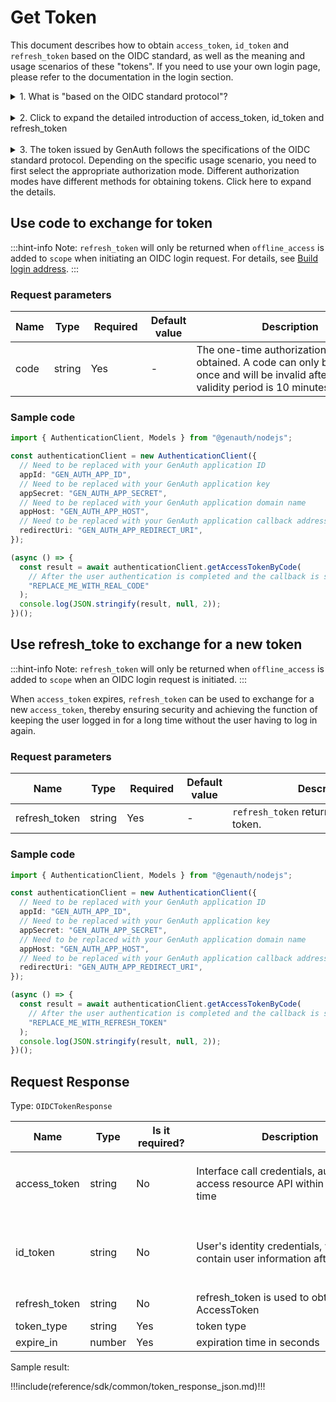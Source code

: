 # Get Token

<LastUpdated />

This document describes how to obtain `access_token`, `id_token` and `refresh_token` based on the OIDC standard, as well as the meaning and usage scenarios of these "tokens". If you need to use your own login page, please refer to the documentation in the login section.

<details>
<summary>1. What is "based on the OIDC standard protocol"? </summary>

!!!include(reference/sdk/common/hosted_page_signin.md)!!!

</details>

<br>

<details>
<summary>2. Click to expand the detailed introduction of access_token, id_token and refresh_token</summary>

!!!include(reference/sdk/common/token_desc.md)!!!

</details>

<br>

<details>
<summary>3. The token issued by GenAuth follows the specifications of the OIDC standard protocol. Depending on the specific usage scenario, you need to first select the appropriate authorization mode. Different authorization modes have different methods for obtaining tokens. Click here to expand the details. </summary>

!!!include(reference/sdk/common/grant_type_desc.md)!!!

</details>

## Use code to exchange for token

:::hint-info
Note: `refresh_token` will only be returned when `offline_access` is added to `scope` when initiating an OIDC login request. For details, see [Build login address](../login/build-authorize-url.md).
:::

### Request parameters

| Name | Type   | <div style="width:80px">Required</div> | Default value | <div style="width:300px">Description</div>                                                                                               | <div style="width:200px"></div>Sample value</div> |
| ---- | ------ | -------------------------------------- | ------------- | ---------------------------------------------------------------------------------------------------------------------------------------- | ------------------------------------------------- |
| code | string | Yes                                    | -             | The one-time authorization code obtained. A code can only be used once and will be invalid after use. The validity period is 10 minutes. | `some-randon-string`                              |

### Sample code

```typescript
import { AuthenticationClient, Models } from "@genauth/nodejs";

const authenticationClient = new AuthenticationClient({
  // Need to be replaced with your GenAuth application ID
  appId: "GEN_AUTH_APP_ID",
  // Need to be replaced with your GenAuth application key
  appSecret: "GEN_AUTH_APP_SECRET",
  // Need to be replaced with your GenAuth application domain name
  appHost: "GEN_AUTH_APP_HOST",
  // Need to be replaced with your GenAuth application callback address
  redirectUri: "GEN_AUTH_APP_REDIRECT_URI",
});

(async () => {
  const result = await authenticationClient.getAccessTokenByCode(
    // After the user authentication is completed and the callback is sent to your system, you can get a one-time temporary credential from the query parameter of the callback address
    "REPLACE_ME_WITH_REAL_CODE"
  );
  console.log(JSON.stringify(result, null, 2));
})();
```

## Use refresh_toke to exchange for a new token

:::hint-info
Note: `refresh_token` will only be returned when `offline_access` is added to `scope` when an OIDC login request is initiated.
:::

When `access_token` expires, `refresh_token` can be used to exchange for a new `access_token`, thereby ensuring security and achieving the function of keeping the user logged in for a long time without the user having to log in again.

### Request parameters

| Name          | Type   | <div style="width:80px">Required</div> | Default value | <div style="width:300px">Description</div>   | <div style="width:200px"></div>Sample value</div> |
| ------------- | ------ | -------------------------------------- | ------------- | -------------------------------------------- | ------------------------------------------------- |
| refresh_token | string | Yes                                    | -             | `refresh_token` returned when getting token. | `some-randon-string`                              |

### Sample code

```typescript
import { AuthenticationClient, Models } from "@genauth/nodejs";

const authenticationClient = new AuthenticationClient({
  // Need to be replaced with your GenAuth application ID
  appId: "GEN_AUTH_APP_ID",
  // Need to be replaced with your GenAuth application key
  appSecret: "GEN_AUTH_APP_SECRET",
  // Need to be replaced with your GenAuth application domain name
  appHost: "GEN_AUTH_APP_HOST",
  // Need to be replaced with your GenAuth application callback address
  redirectUri: "GEN_AUTH_APP_REDIRECT_URI",
});

(async () => {
  const result = await authenticationClient.getAccessTokenByCode(
    // After the user authentication is completed and the callback is sent to your system, you can get the one-time temporary credentials from the query parameter of the callback address
    "REPLACE_ME_WITH_REFRESH_TOKEN"
  );
  console.log(JSON.stringify(result, null, 2));
})();
```

## Request Response

Type: `OIDCTokenResponse`

| Name          | Type   | <div style="width:80px">Is it required?</div> | <div style="width:300px">Description</div>                                          | <div style="width:200px">Sample value</div>                                                                                                                                                                                                                                                                                                                                                                                                                                                                                                                                                                                                                                                                                                                                            |
| ------------- | ------ | --------------------------------------------- | ----------------------------------------------------------------------------------- | -------------------------------------------------------------------------------------------------------------------------------------------------------------------------------------------------------------------------------------------------------------------------------------------------------------------------------------------------------------------------------------------------------------------------------------------------------------------------------------------------------------------------------------------------------------------------------------------------------------------------------------------------------------------------------------------------------------------------------------------------------------------------------------- |
| access_token  | string | No                                            | Interface call credentials, authorized to access resource API within a limited time | `eyJhbGciOiJSUzI1NiIsInR5cCI6IkpXVCIsImtpZCI6InIxTGtiQm8zOTI1UmIyWkZGckt5VTNNVmV4OVQyODE3S3gwdmJpNmlfS2MifQ.eyJqdGkiOiJ4R01uczd5cmNFckxiakNRVW9US1MiLCJzdWIiOiI1YzlmNzVjN2NjZjg3YjA1YTk yMWU5YjAiLCJpc3MiOiJodHRwczovL2F1dGhpbmcuY24iLCJpYXQiOjE1NTQ1Mzc4NjksImV4cCI6MTU1NDU0MTQ2OS wic2NvcGUiOiJvcGVuaWQgcHJvZmlsZSBvZmZsaW5lX2FjY2VzcyBwaG9uZSBlbWFpbCIsImF1ZCI6IjVjYTc2NWUzOT MxOTRkNTg5MWRiMTkyNyJ9.wX05OAgYuXeYM7zCxhrkvTO_taqxrCTG_L2ImDmQjMml6E3GXjYA9EFK0NfWquUI2mdS MAqohX-ndffN0fa5cChdcMJEm3XS9tt6-_zzhoOojK-q9MHF7huZg4O1587xhSofxs-KS7BeYxEHKn_10tAkjEIo9QtY UE7zD7JXwGUsvfMMjOqEVW6KuY3ZOmIq_ncKlB4jvbdrduxy1pbky_kvzHWlE9El_N5qveQXyuvNZVMSIEpw8_y5iSxPxKfrVwGY7hBaF40Oph-d2PO7AzKvxEVMamzLvMGBMaRAP_WttBPAUSqTU5uMXwMafryhGdIcQVsDPcGNgMX6E1jzLA`                      |
| id_token      | string | No                                            | User's identity credentials, which will contain user information after parsing      | `eyJhbGciOiJSUzI1NiIsInR5cCI6IkpXVCIsImtpZCI6InIxTGtiQm8zOTI1UmIyWkZGckt5VTNNVmV4OVQyODE3S3gw dmJpNmlfS2MifQ.eyJzdWIiOiI1YzlmNzVjN2NjZjg3YjA1YTkyMWU5YjAiLCJub25jZSI6IjIyMTIxIiwiYXRfaGFzaCI 6Ik5kbW9iZVBZOEFFaWQ2T216MzIyOXciLCJzaWQiOiI1ODM2NzllNC1lYWM5LTRjNDEtOGQxMS1jZWFkMmE5OWQzZWIiL CJhdWQiOiI1Y2E3NjVlMzkzMTk0ZDU4OTFkYjE5MjciLCJleHAiOjE1NTQ1NDE0NjksImlhdCI6MTU1NDUzNzg2OSwiaXN zIjoiaHR0cHM6Ly9hdXRoaW5nLmNuIn0.IQi5FRHO756e_eAmdAs3OnFMU7QuP-XtrbwCZC1gJntevYJTltEg1CLkG7eVh di_g5MJV1c0pNZ_xHmwS0R-E4lAXcc1QveYKptnMroKpBWs5mXwoOiqbrjKEmLMaPgRzCOdLiSdoZuQNw_z-gVhFiMNxI0 55TyFJdXTNtExt1O3KmwqanPNUi6XyW43bUl29v_kAvKgiOB28f3I0fB4EsiZjxp1uxHQBaDeBMSPaRVWQJcIjAJ9JLgka Dt1j7HZ2a1daWZ4HPzifDuDfi6_Ob1ZL40tWEC7xdxHlCEWJ4pUIsDjvScdQsez9aV_xMwumw3X4tgUIxFOCNVEvr73Fg` |
| refresh_token | string | No                                            | refresh_token is used to obtain a new AccessToken                                   | `WPsGJbvpBjqXz6IJIr1UHKyrdVF`                                                                                                                                                                                                                                                                                                                                                                                                                                                                                                                                                                                                                                                                                                                                                          |
| token_type    | string | Yes                                           | token type                                                                          | `xxx`                                                                                                                                                                                                                                                                                                                                                                                                                                                                                                                                                                                                                                                                                                                                                                                  |
| expire_in     | number | Yes                                           | expiration time in seconds                                                          | `7200`                                                                                                                                                                                                                                                                                                                                                                                                                                                                                                                                                                                                                                                                                                                                                                                 |

Sample result:

!!!include(reference/sdk/common/token_response_json.md)!!!
